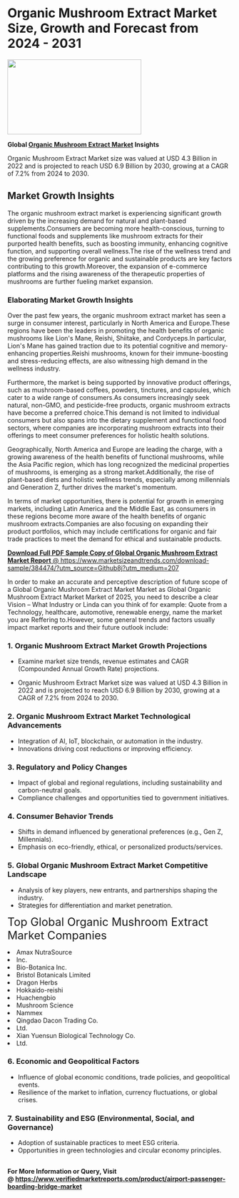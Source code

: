 <H1>Organic Mushroom Extract Market Size, Growth and Forecast from 2024 - 2031</H1><img class="aligncenter size-medium wp-image-584254" src="https://thirdeyenews.in/wp-content/uploads/2024/09/Global-Market-Research-300x168.jpeg" alt="" width="300" height="168" /><p><strong>Global&nbsp;<a href="https://www.marketsizeandtrends.com/download-sample/384474/?utm_source=Github8j?utm_medium=207">Organic Mushroom Extract Market</a> Insights</strong></p><p>Organic Mushroom Extract Market size was valued at USD 4.3 Billion in 2022 and is projected to reach USD 6.9 Billion by 2030, growing at a CAGR of 7.2% from 2024 to 2030.</p><p><h2>Market Growth Insights</h2> <p>The organic mushroom extract market is experiencing significant growth driven by the increasing demand for natural and plant-based supplements.Consumers are becoming more health-conscious, turning to functional foods and supplements like mushroom extracts for their purported health benefits, such as boosting immunity, enhancing cognitive function, and supporting overall wellness.The rise of the wellness trend and the growing preference for organic and sustainable products are key factors contributing to this growth.Moreover, the expansion of e-commerce platforms and the rising awareness of the therapeutic properties of mushrooms are further fueling market expansion.</p> <p><a href="#"></a></p> <h3>Elaborating Market Growth Insights</h3> <p>Over the past few years, the organic mushroom extract market has seen a surge in consumer interest, particularly in North America and Europe.These regions have been the leaders in promoting the health benefits of organic mushrooms like Lion's Mane, Reishi, Shiitake, and Cordyceps.In particular, Lion's Mane has gained traction due to its potential cognitive and memory-enhancing properties.Reishi mushrooms, known for their immune-boosting and stress-reducing effects, are also witnessing high demand in the wellness industry.</p> <p>Furthermore, the market is being supported by innovative product offerings, such as mushroom-based coffees, powders, tinctures, and capsules, which cater to a wide range of consumers.As consumers increasingly seek natural, non-GMO, and pesticide-free products, organic mushroom extracts have become a preferred choice.This demand is not limited to individual consumers but also spans into the dietary supplement and functional food sectors, where companies are incorporating mushroom extracts into their offerings to meet consumer preferences for holistic health solutions.</p> <p>Geographically, North America and Europe are leading the charge, with a growing awareness of the health benefits of functional mushrooms, while the Asia Pacific region, which has long recognized the medicinal properties of mushrooms, is emerging as a strong market.Additionally, the rise of plant-based diets and holistic wellness trends, especially among millennials and Generation Z, further drives the market's momentum.</p> <p>In terms of market opportunities, there is potential for growth in emerging markets, including Latin America and the Middle East, as consumers in these regions become more aware of the health benefits of organic mushroom extracts.Companies are also focusing on expanding their product portfolios, which may include certifications for organic and fair trade practices to meet the demand for ethical and sustainable products.</p> <p><a href="#"></p><p><span class=""><strong>Download Full PDF Sample Copy of Global Organic Mushroom Extract Market Report</strong> @ <a href="https://www.marketsizeandtrends.com/download-sample/384474/?utm_source=Github8j?utm_medium=207" target="_blank">https://www.marketsizeandtrends.com/download-sample/384474/?utm_source=Github8j?utm_medium=207</a></span></p><p>In order to make an accurate and perceptive description of future scope of a Global&nbsp;Organic Mushroom Extract Market Market as Global&nbsp;Organic Mushroom Extract Market Market of 2025, you need to describe a clear Vision &ndash; What Industry or Linda can you think of for example: Quote from a Technology, healthcare, automotive, renewable energy, name the market you are Reffering to.However, some general trends and factors usually impact market reports and their future outlook include:</p><h3>1.&nbsp;<strong>Organic Mushroom Extract Market Growth Projections</strong></h3><ul><li>Examine market size trends, revenue estimates and CAGR (Compounded Annual Growth Rate) projections.</li><li><p>Organic Mushroom Extract Market size was valued at USD 4.3 Billion in 2022 and is projected to reach USD 6.9 Billion by 2030, growing at a CAGR of 7.2% from 2024 to 2030.</p></li></ul><h3>2.&nbsp;<strong>Organic Mushroom Extract Market Technological Advancements</strong></h3><ul><li>Integration of AI, IoT, blockchain, or automation in the industry.</li><li>Innovations driving cost reductions or improving efficiency.</li></ul><h3>3.&nbsp;<strong>Regulatory and Policy Changes</strong></h3><ul><li>Impact of global and regional regulations, including sustainability and carbon-neutral goals.</li><li>Compliance challenges and opportunities tied to government initiatives.</li></ul><h3>4.&nbsp;<strong>Consumer Behavior Trends</strong></h3><ul><li>Shifts in demand influenced by generational preferences (e.g., Gen Z, Millennials).</li><li>Emphasis on eco-friendly, ethical, or personalized products/services.</li></ul><h3>5.&nbsp;<strong>Global Organic Mushroom Extract Market Competitive Landscape</strong></h3><ul><li>Analysis of key players, new entrants, and partnerships shaping the industry.</li><li>Strategies for differentiation and market penetration.</li></ul><p data-pm-slice="1 1 []"><span style="color: inherit; font-family: inherit; font-size: 25px;">Top Global Organic Mushroom Extract Market Companies</span></p><div class="" data-test-id=""><p><li>Amax NutraSource</li><li> Inc.</li><li> Bio-Botanica Inc.</li><li> Bristol Botanicals Limited</li><li> Dragon Herbs</li><li> Hokkaido-reishi</li><li> Huachengbio</li><li> Mushroom Science</li><li> Nammex</li><li> Qingdao Dacon Trading Co.</li><li> Ltd.</li><li> Xian Yuensun Biological Technology Co.</li><li> Ltd.</li></p></div><h3>6.&nbsp;<strong>Economic and Geopolitical Factors</strong></h3><ul><li>Influence of global economic conditions, trade policies, and geopolitical events.</li><li>Resilience of the market to inflation, currency fluctuations, or global crises.</li></ul><h3>7.&nbsp;<strong>Sustainability and ESG (Environmental, Social, and Governance)</strong></h3><ul><li>Adoption of sustainable practices to meet ESG criteria.</li><li>Opportunities in green technologies and circular economy principles.</li></ul><h2><strong style="font-size: 14px;">For More Information or Query, Visit @&nbsp;</strong><a style="background-color: #ffffff; font-size: 14px;" href="https://www.marketsizeandtrends.com/report/organic-mushroom-extract-market/" target="_blank">https://www.verifiedmarketreports.com/product/airport-passenger-boarding-bridge-market</a></h2>